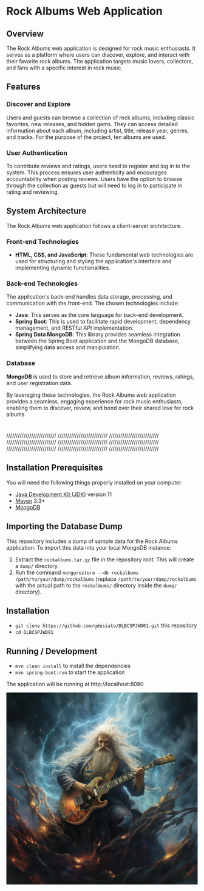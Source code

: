 # Rock Albums Web Application

## Overview
The Rock Albums web application is designed for rock music enthusiasts. It serves as a platform where users can discover, explore, and interact with their favorite rock albums. The application targets music lovers, collectors, and fans with a specific interest in rock music.

## Features

### Discover and Explore
Users and guests can browse a collection of rock albums, including classic favorites, new releases, and hidden gems. They can access detailed information about each album, including artist, title, release year, genres, and tracks. For the purpose of the project, ten albums are used.

### User Authentication
To contribute reviews and ratings, users need to register and log in to the system. This process ensures user authenticity and encourages accountability when posting reviews. Users have the option to browse through the collection as guests but will need to log in to participate in rating and reviewing.

## System Architecture
The Rock Albums web application follows a client-server architecture.

### Front-end Technologies
- **HTML, CSS, and JavaScript**: These fundamental web technologies are used for structuring and styling the application's interface and implementing dynamic functionalities.

### Back-end Technologies
The application's back-end handles data storage, processing, and communication with the front-end. The chosen technologies include:
- **Java**: This serves as the core language for back-end development.
- **Spring Boot**: This is used to facilitate rapid development, dependency management, and RESTful API implementation.
- **Spring Data MongoDB**: This library provides seamless integration between the Spring Boot application and the MongoDB database, simplifying data access and manipulation.

### Database
**MongoDB** is used to store and retrieve album information, reviews, ratings, and user registration data.

By leveraging these technologies, the Rock Albums web application provides a seamless, engaging experience for rock music enthusiasts, enabling them to discover, review, and bond over their shared love for rock albums.

#
//////////////////////////
//////////////////////////
////////////////////////// \
//////////////////////////
//////////////////////////
////////////////////////// \
//////////////////////////
//////////////////////////
////////////////////////// 

###
## Installation Prerequisites

You will need the following things properly installed on your computer.

* [Java Development Kit (JDK)](https://adoptopenjdk.net/index.html) version 11
* [Maven](https://maven.apache.org/download.cgi) 3.3+
* [MongoDB](https://www.mongodb.com/try/download/community)

## Importing the Database Dump

This repository includes a dump of sample data for the Rock Albums application. To import this data into your local MongoDB instance:

1. Extract the `rockalbums.tar.gz` file in the repository root. This will create a `dump/` directory.
2. Run the command `mongorestore --db rockalbums /path/to/your/dump/rockalbums` (replace `/path/to/your/dump/rockalbums` with the actual path to the `rockalbums/` directory inside the `dump/` directory).

## Installation

* `git clone https://github.com/gdesiato/DLBCSPJWD01.git` this repository
* `cd DLBCSPJWD01`

## Running / Development

* `mvn clean install` to install the dependencies
* `mvn spring-boot:run` to start the application

The application will be running at http://localhost:8080




![Rock Album Cover](src/main/resources/static/images/rock_cover.png)


